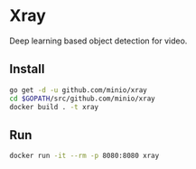 # Xray

Deep learning based object detection for video.

## Install

```sh
go get -d -u github.com/minio/xray
cd $GOPATH/src/github.com/minio/xray
docker build . -t xray
```

## Run

```sh
docker run -it --rm -p 8080:8080 xray
```
